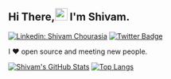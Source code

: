 ## Hi There,<img src="https://media.giphy.com/media/hvRJCLFzcasrR4ia7z/giphy.gif" width="25px"> I'm Shivam. 

<!-- [![GitHub shivamchourasia4](https://img.shields.io/github/followers/shivamchourasia4?label=follow&style=social)](https://github.com/shivamchourasia4) -->
[![Linkedin: Shivam Chourasia](https://img.shields.io/badge/-Shivam%20Chourasia-blue?style=flat-square&logo=Linkedin&logoColor=white&link=https://www.linkedin.com/in/shivamchourasia/)](https://www.linkedin.com/in/shivamchourasia/)
[![Twitter Badge](https://img.shields.io/badge/-@shivamly-1ca0f1?style=flat-square&labelColor=1ca0f1&logo=twitter&logoColor=white&link=https://twitter.com/shivamly)](https://twitter.com/shivamly)
<!-- [![Twitter: Shivam Chourasia](https://img.shields.io/twitter/follow/shivamly?style=social)](https://twitter.com/shivamly) -->
<!-- ![Visitors](https://visitor-badge.glitch.me/badge?page_id=shivamchourasia4&left_color=gray&right_color=blue) -->

I ❤ open source and meeting new people.


[![Shivam's GitHub Stats](https://github-readme-stats.vercel.app/api?username=shivamchourasia4&hide=issues&count_private=true&show_icons=true)](https://github.com/shivamchourasia4/github-readme-stats)
[![Top Langs](https://github-readme-stats.vercel.app/api/top-langs/?username=shivamchourasia4)](https://github.com/shivamchourasia4/github-readme-stats)
